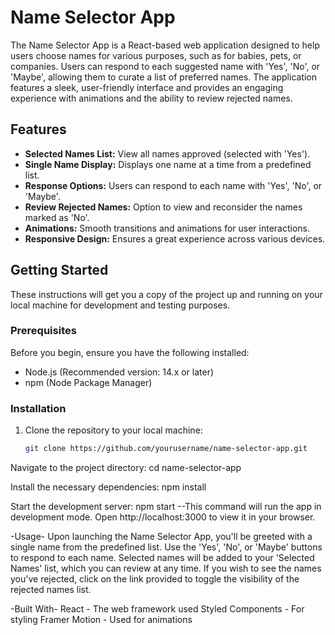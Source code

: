 # Name Selector App

The Name Selector App is a React-based web application designed to help users choose names for various purposes, such as for babies, pets, or companies. Users can respond to each suggested name with 'Yes', 'No', or 'Maybe', allowing them to curate a list of preferred names. The application features a sleek, user-friendly interface and provides an engaging experience with animations and the ability to review rejected names.

## Features

- **Selected Names List:** View all names approved (selected with 'Yes').
- **Single Name Display:** Displays one name at a time from a predefined list.
- **Response Options:** Users can respond to each name with 'Yes', 'No', or 'Maybe'.
- **Review Rejected Names:** Option to view and reconsider the names marked as 'No'.
- **Animations:** Smooth transitions and animations for user interactions.
- **Responsive Design:** Ensures a great experience across various devices.

## Getting Started

These instructions will get you a copy of the project up and running on your local machine for development and testing purposes.

### Prerequisites

Before you begin, ensure you have the following installed:

- Node.js (Recommended version: 14.x or later)
- npm (Node Package Manager)

### Installation

1. Clone the repository to your local machine:
   ```sh
   git clone https://github.com/yourusername/name-selector-app.git
   ```

Navigate to the project directory: cd name-selector-app

Install the necessary dependencies: npm install

Start the development server: npm start --This command will run the app in development mode. Open http://localhost:3000 to view it in your browser.

-Usage-
Upon launching the Name Selector App, you'll be greeted with a single name from the predefined list. Use the 'Yes', 'No', or 'Maybe' buttons to respond to each name. Selected names will be added to your 'Selected Names' list, which you can review at any time. If you wish to see the names you've rejected, click on the link provided to toggle the visibility of the rejected names list.

-Built With-
React - The web framework used
Styled Components - For styling
Framer Motion - Used for animations
